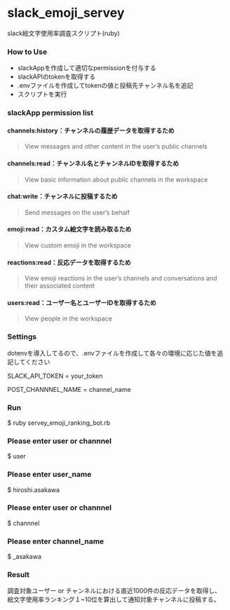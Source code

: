 # slack_emoji_servey
slack絵文字使用率調査スクリプト(ruby)

### How to Use
- slackAppを作成して適切なpermissionを付与する
- slackAPIのtokenを取得する
- .envファイルを作成してtokenの値と投稿先チャンネル名を追記
- スクリプトを実行

### slackApp permission list
#### channels:history：チャンネルの履歴データを取得するため
> View messages and other content in the user’s public channels

#### channels:read：チャンネル名とチャンネルIDを取得するため
> View basic information about public channels in the workspace

#### chat:write：チャンネルに投稿するため
> Send messages on the user’s behalf

#### emoji:read：カスタム絵文字を読み取るため
> View custom emoji in the workspace

#### reactions:read：反応データを取得するため
> View emoji reactions in the user’s channels and conversations and their associated content

#### users:read：ユーザー名とユーザーIDを取得するため
> View people in the workspace

### Settings
dotenvを導入してるので、.envファイルを作成して各々の環境に応じた値を追記してください

SLACK_API_TOKEN = your_token

POST_CHANNNEL_NAME = channel_name

### Run
$ ruby servey_emoji_ranking_bot.rb

### Please enter user or channnel
$ user

### Please enter user_name
$ hiroshi.asakawa

### Please enter user or channnel
$ channnel

### Please enter channel_name
$ _asakawa

### Result
調査対象ユーザー or チャンネルにおける直近1000件の反応データを取得し、
絵文字使用率ランキング１~10位を算出して通知対象チャンネルに投稿する。



